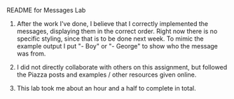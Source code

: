 README for Messages Lab

1. After the work I've done, I believe that I correctly implemented the messages, displaying them in the correct order. Right now there is no specific styling, since that is to be done next week. To mimic the example output I put "- Boy" or "- George" to show who the message was from.

2. I did not directly collaborate with others on this assignment, but followed the Piazza posts and examples / other resources given online. 

3. This lab took me about an hour and a half to complete in total. 

